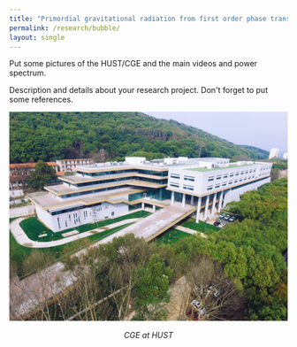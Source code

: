 ```yaml
---
title: "Primordial gravitational radiation from first order phase transition in the early universe"
permalink: /research/bubble/
layout: single
---
```


Put some pictures of the HUST/CGE and the main videos and power spectrum.

Description and details about your research project. Don't forget to put some references. 

<div style="text-align: center;">
  <img src="/files/CGEpicture.png" alt="Experiment Setup for Project 1" />
  <p><em>CGE at HUST</em></p>
</div>


